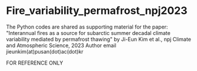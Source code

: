 # Fire_variability_permafrost_npj2023

The Python codes are shared as supporting material for the paper:
"Interannual fires as a source for subarctic summer decadal climate variability
 mediated by permafrost thawing" by Ji-Eun Kim et al.,
 npj Climate and Atmospheric Science, 2023
 Author email jieunkim(at)pusan(dot)ac(dot)kr
 
 FOR REFERENCE ONLY
